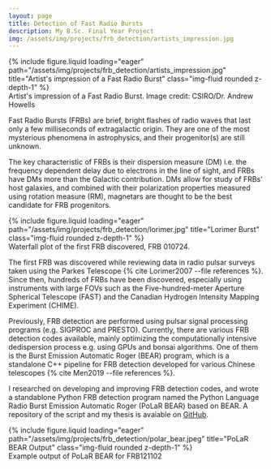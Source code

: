 ```yaml
---
layout: page
title: Detection of Fast Radio Bursts
description: My B.Sc. Final Year Project
img: /assets/img/projects/frb_detection/artists_impression.jpg
---
```


<div class="row">
    <div class="col-sm mt-3 mt-md-0">
        {% include figure.liquid loading="eager" path="/assets/img/projects/frb_detection/artists_impression.jpg" title="Artist's impression of a Fast Radio Burst" class="img-fluid rounded z-depth-1" %}
    </div>
</div>
<div class="caption">
    Artist's impression of a Fast Radio Burst. Image credit: CSIRO/Dr. Andrew Howells
</div>

Fast Radio Bursts (FRBs) are brief, bright flashes of radio waves that last only a few milliseconds of extragalactic origin. They are one of the most mysterious phenomena in astrophysics, and their progenitor(s) are still unknown.

The key characteristic of FRBs is their dispersion measure (DM) i.e. the frequency dependent delay due to electrons in the line of sight, and FRBs have DMs more than the Galactic contribution. DMs allow for study of FRBs' host galaxies, and combined with their polarization properties measured using rotation measure (RM), magnetars are thought to be the best candidate for FRB progenitors.

<div class="row">
    <div class="col-sm mt-3 mt-md-0">
        {% include figure.liquid loading="eager" path="/assets/img/projects/frb_detection/lorimer.jpg" title="Lorimer Burst" class="img-fluid rounded z-depth-1" %}
    </div>
</div>
<div class="caption">
    Waterfall plot of the first FRB discovered, FRB 010724.
</div>

The first FRB was discovered while reviewing data in radio pulsar surveys taken using the Parkes Telescope {% cite Lorimer2007 --file references %}. Since then, hundreds of FRBs have been discovered, especially using instruments with large FOVs such as the Five-hundred-meter Aperture Spherical Telescope (FAST) and the Canadian Hydrogen Intensity Mapping Experiment (CHIME).

Previously, FRB detection are performed using pulsar signal processing programs (e.g. SIGPROC and PRESTO). Currently, there are various FRB detection codes available, mainly optimizing the computationally intensive dedispersion process e.g. using GPUs and bonsai algorithms. One of them is the Burst Emission Automatic Roger (BEAR) program, which is a standalone C++ pipeline for FRB detection developed for various Chinese telescopes {% cite Men2019 --file references %}.

I researched on developing and improving FRB detection codes, and wrote a standablone Python FRB detection program named the Python Language Radio Burst Emission Automatic Roger (PoLaR BEAR) based on BEAR. A repository of the script and my thesis is avaiable on [GitHub](https://github.com/affanadly/PoLaR-BEAR).

<div class="row">
    <div class="col-sm mt-3 mt-md-0">
        {% include figure.liquid loading="eager" path="/assets/img/projects/frb_detection/polar_bear.jpeg" title="PoLaR BEAR Output" class="img-fluid rounded z-depth-1" %}
    </div>
</div>
<div class="caption">
    Example output of PoLaR BEAR for FRB121102
</div>